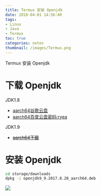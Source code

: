 ```yaml
---
title: Termux 安装 Openjdk
date: 2018-04-01 14:56:40
tags:
- Linux
- Java
- Termux
toc: true
categories: notes
thumbnail: /images/Termux.png
---
```

Termux 安装 Openjdk
<!--more-->
# 下载 Openjdk
JDK1.8
- [aarch64谷歌云盘](https://drive.google.com/file/d/1PdNqmLrhFlBoRlpCW-mC6CHbVS_Lva9D/view?usp=drivesdk)
- [aarch64百度云盘密码:ryea](https://pan.baidu.com/s/14T-2L2j3gZaxfbwkZxJxqg)

JDK1.9
- ~~[aarch64下载](https://mega.nz/#!aZgwVQpD!o8qNcQmObEEKn7qb5MZaDKbT3PUCAoCLwbHtAjDIKho)~~

# 安装 Openjdk
```sh
cd storage/downloads
dpkg -i openjdk9_9.2017.8.20_aarch64.deb
```
![](https://s1.ax1x.com/2018/04/01/9zmkW9.png)
